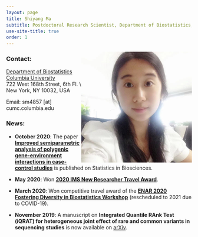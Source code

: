 ```yaml
---
layout: page
title: Shiyang Ma
subtitle: Postdoctoral Research Scientist, Department of Biostatistics, Columbia University
use-site-title: true
order: 1
---
```

<img align="right" src="/assets/img/photo_Shiyang Ma.jpg" alt="" width="300">

### Contact:
[Department of Biostatistics](https://www.publichealth.columbia.edu/academics/departments/biostatistics)  
[Columbia University](https://www.columbia.edu/)   
722 West 168th Street, 6th Fl. \\
New York, NY 10032, USA

Email: sm4857 [at] cumc.columbia.edu

### News:

- **October 2020**: The paper [**Improved semiparametric analysis of polygenic gene-environment interactions in case-control studies**](https://doi.org/10.1007/s12561-020-09298-9) is published on Statistics in Biosciences.

- **May 2020**: Won **[2020 IMS New Researcher Travel Award](https://imstat.org/2020/07/16/ims-announces-travel-award-winners-2020/)**.

- **March 2020**: Won competitive travel award of the **[ENAR 2020 Fostering Diversity in Biostatistics Workshop](https://www.enar.org/meetings/FosteringDiversity/)** (rescheduled to 2021 due to COVID-19).

- **November 2019**: A manuscript on **Integrated Quantile RAnk Test (iQRAT) for heterogeneous joint effect of rare and common variants in sequencing studies** is now available on [arXiv](https://arxiv.org/abs/1910.10102).
